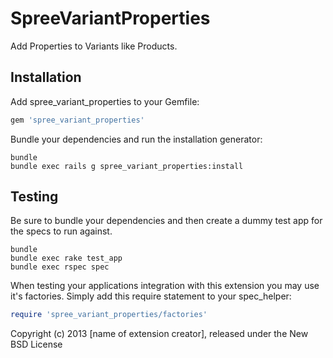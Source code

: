 SpreeVariantProperties
======================

Add Properties to Variants like Products.

Installation
------------

Add spree_variant_properties to your Gemfile:

```ruby
gem 'spree_variant_properties'
```

Bundle your dependencies and run the installation generator:

```shell
bundle
bundle exec rails g spree_variant_properties:install
```

Testing
-------

Be sure to bundle your dependencies and then create a dummy test app for the specs to run against.

```shell
bundle
bundle exec rake test_app
bundle exec rspec spec
```

When testing your applications integration with this extension you may use it's factories.
Simply add this require statement to your spec_helper:

```ruby
require 'spree_variant_properties/factories'
```

Copyright (c) 2013 [name of extension creator], released under the New BSD License
